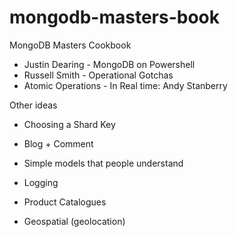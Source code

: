 mongodb-masters-book
====================

MongoDB Masters Cookbook

* Justin Dearing - MongoDB on Powershell 
* Russell Smith - Operational Gotchas
* Atomic Operations - In Real time: Andy Stanberry 

Other ideas 


* Choosing a Shard Key

* Blog + Comment
* Simple models that people understand
* Logging
* Product Catalogues
* Geospatial (geolocation)
